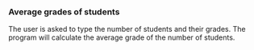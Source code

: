 ﻿### Average grades of students

The user is asked to type the number of students and their grades. The program will calculate the average grade of 
the number of students.